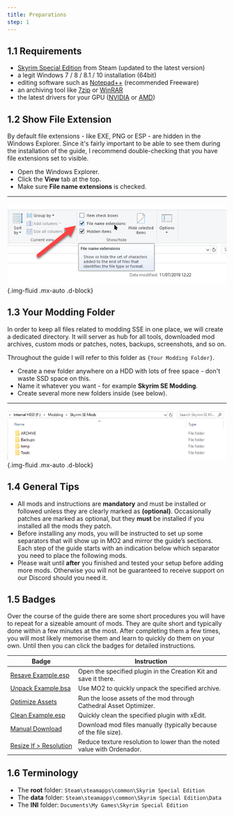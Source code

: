 ```yaml
---
title: Preparations
step: 1
---
```

## 1.1 Requirements

- [Skyrim Special Edition](http://store.steampowered.com/app/489830/The_Elder_Scrolls_V_Skyrim_Special_Edition/) from Steam (updated to the latest version)
- a legit Windows 7 / 8 / 8.1 / 10 installation (64bit)
- editing software such as [Notepad++](https://notepad-plus-plus.org/) (recommended Freeware)
- an archiving tool like [7zip](http://www.7-zip.org/download.html) or [WinRAR](https://www.win-rar.com/start.html?&L=0)
- the latest drivers for your GPU ([NVIDIA](http://www.nvidia.com/Download/index.aspx) or [AMD](https://support.amd.com/en-us/download))

## 1.2 Show File Extension

By default file extensions - like EXE, PNG or ESP - are hidden in the Windows Explorer. Since it's fairly important to be able to see them during the installation of the guide, I recommend double-checking that you have file extensions set to visible.

- Open the Windows Explorer.
- Click the **View** tab at the top.
- Make sure **File name extensions** is checked.

---

![File Extensions Visible](file_extensions_visible.png "File Extensions Visible"){.img-fluid .mx-auto .d-block}

## 1.3 Your Modding Folder

In order to keep all files related to modding SSE in one place, we will create a dedicated directory. It will server as hub for all tools, downloaded mod archives, custom mods or patches, notes, backups, screenshots, and so on.

Throughout the guide I will refer to this folder as `{Your Modding Folder}`.

- Create a new folder anywhere on a HDD with lots of free space - don't waste SSD space on this.
- Name it whatever you want - for example **Skyrim SE Modding**.
- Create several more new folders inside (see below).

---

![Modding Folder](modding_folder.png "Modding Folder"){.img-fluid .mx-auto .d-block}

## 1.4 General Tips

- All mods and instructions are **mandatory** and must be installed or followed unless they are clearly marked as **(optional)**. Occasionally patches are marked as optional, but they **must** be installed if you installed all the mods they patch.
- Before installing any mods, you will be instructed to set up some separators that will show up in MO2 and mirror the guide’s sections. Each step of the guide starts with an indication below which separator you need to place the following mods.
- Please wait until **after** you finished and tested your setup before adding more mods. Otherwise you will not be guaranteed to receive support on our Discord should you need it.

## 1.5 Badges

Over the course of the guide there are some short procedures you will have to repeat for a sizeable amount of mods. They are quite short and typically done within a few minutes at the most. After completing them a few times, you will most likely memorise them and learn to quickly do them on your own. Until then you can click the badges for detailed instructions.

| Badge                                                        | Instruction                                                  |
| ------------------------------------------------------------ | ------------------------------------------------------------ |
| <a href="https://prototype.thephoenixflavour.com/instructions/resave_plugin" class="badge badge-primary">Resave Example.esp</a> | Open the specified plugin in the Creation Kit and save it there. |
| <a href="https://prototype.thephoenixflavour.com/instructions/unpack_bsa" class="badge badge-info">Unpack Example.bsa</a> | Use MO2 to quickly unpack the specified archive.             |
| <a href="https://prototype.thephoenixflavour.com/instructions/optimise_assets" class="badge badge-success">Optimize Assets</a> | Run the loose assets of the mod through Cathedral Asset Optimizer. |
| <a href="https://prototype.thephoenixflavour.com/instructions/clean_plugin" class="badge badge-danger">Clean Example.esp</a> | Quickly clean the specified plugin with xEdit.               |
| <a href="https://prototype.thephoenixflavour.com/instructions/manual_download" class="badge badge-warning">Manual Download</a> | Download mod files manually (typically because of the file size). |
| <a href="https://prototype.thephoenixflavour.com/instructions/resize_textures" class="badge badge-dark">Resize If > Resolution</a> | Reduce texture resolution to lower than the noted value with Ordenador. |

## 1.6 Terminology

- The **root** folder: `Steam\steamapps\common\Skyrim Special Edition`
- The **data** folder: `Steam\steamapps\common\Skyrim Special Edition\Data`
- The **INI** folder: `Documents\My Games\Skyrim Special Edition`

